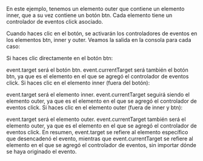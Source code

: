 En este ejemplo, tenemos un elemento outer que contiene un elemento inner, que a su vez contiene un botón btn. Cada elemento tiene un controlador de eventos click asociado.

Cuando haces clic en el botón, se activarán los controladores de eventos en los elementos btn, inner y outer. Veamos la salida en la consola para cada caso:

Si haces clic directamente en el botón btn:

event.target será el botón btn.
event.currentTarget será también el botón btn, ya que es el elemento en el que se agregó el controlador de eventos click.
Si haces clic en el elemento inner (fuera del botón):

event.target será el elemento inner.
event.currentTarget seguirá siendo el elemento outer, ya que es el elemento en el que se agregó el controlador de eventos click.
Si haces clic en el elemento outer (fuera de inner y btn):

event.target será el elemento outer.
event.currentTarget también será el elemento outer, ya que es el elemento en el que se agregó el controlador de eventos click.
En resumen, event.target se refiere al elemento específico que desencadenó el evento, mientras que event.currentTarget se refiere al elemento en el que se agregó el controlador de eventos, sin importar dónde se haya originado el evento.
